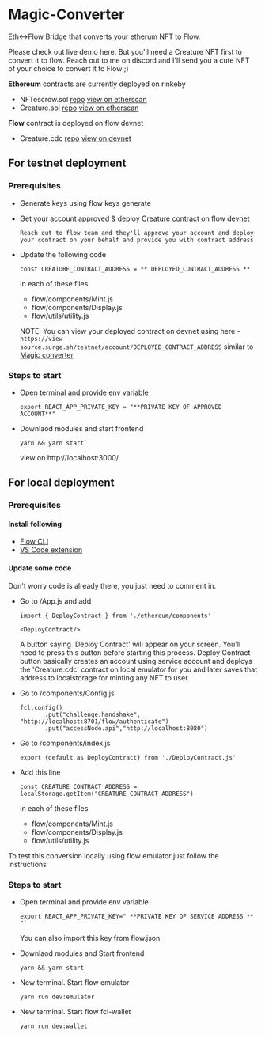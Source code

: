 
# Magic-Converter

Eth<->Flow Bridge that converts your etherum NFT to Flow.

Please check out live demo here.
But you'll need a Creature NFT first to convert it to flow. Reach out to me on discord and I'll send you a cute NFT of your choice to convert it to Flow ;)

**Ethereum** contracts are currently deployed on rinkeby
* NFTescrow.sol [repo]() [view on etherscan](https://rinkeby.etherscan.io/address/0x556B0560205E62c3F690d86C775138d1f9911FA3#tokentxnsErc721)
* Creature.sol  [repo]() [view on etherscan](https://rinkeby.etherscan.io/address/0x6e725769394A8821fCadD267a2DEf2e69acF666f)

**Flow** contract is deployed on flow devnet
* Creature.cdc  [repo]() [view on devnet](https://view-source.surge.sh/testnet/account/0xb701d39c688efd5b)



## For testnet deployment

### Prerequisites

- Generate keys using
  flow keys generate

- Get your account approved & deploy [Creature contract](link) on flow devnet
  ```
  Reach out to flow team and they'll approve your account and deploy your contract on your behalf and provide you with contract address
  ```

- Update the following code
  ```
  const CREATURE_CONTRACT_ADDRESS = ** DEPLOYED_CONTRACT_ADDRESS **
  ```
  in each of these files

  * flow/components/Mint.js
  * flow/components/Display.js
  * flow/utils/utility.js

  NOTE: You can view your deployed contract on devnet using here - `https://view-source.surge.sh/testnet/account/DEPLOYED_CONTRACT_ADDRESS`
  similar to [Magic converter](https://view-source.surge.sh/testnet/account/0xb701d39c688efd5b)

### Steps to start

* Open terminal and provide env variable
  ```
  export REACT_APP_PRIVATE_KEY = "**PRIVATE KEY OF APPROVED ACCOUNT**"
  ```

* Downlaod modules and start frontend
  ```
  yarn && yarn start`
  ```
  view on http://localhost:3000/



## For local deployment

### Prerequisites

#### Install following
* [Flow CLI](https://docs.onflow.org/docs/cli)
* [VS Code extension](https://docs.onflow.org/docs/visual-studio-code-extension)

#### Update some code  

Don't worry code is already there, you just need to comment in.

- Go to /App.js and add

  ```
  import { DeployContract } from './ethereum/components'
  ```

  ```
  <DeployContract/>
  ```

  A button saying 'Deploy Contract' will appear on your screen. You'll need to press this button before starting this process.
  Deploy Contract button basically creates an account using service account and deploys the 'Creature.cdc' contract on local emulator for you and later saves that address to localstorage for minting any NFT to user.  

- Go to /components/Config.js
  ```
  fcl.config()
         .put("challenge.handshake", "http://localhost:8701/flow/authenticate")
         .put("accessNode.api","http://localhost:8080")
  ```


- Go to /components/index.js
  ```
  export {default as DeployContract} from './DeployContract.js'
  ```

- Add this line
  ```
  const CREATURE_CONTRACT_ADDRESS = localStorage.getItem("CREATURE_CONTRACT_ADDRESS")
  ```
  in each of these files

  * flow/components/Mint.js
  * flow/components/Display.js
  * flow/utils/utility.js


To test this conversion locally using flow emulator just follow the instructions

### Steps to start

* Open terminal and provide env variable
  ```
  export REACT_APP_PRIVATE_KEY=" **PRIVATE KEY OF SERVICE ADDRESS ** "`
  ```
  You can also import this key from flow.json.

* Downlaod modules and Start frontend
  ```
  yarn && yarn start
  ```

* New terminal. Start flow emulator
  ```
  yarn run dev:emulator
  ```

* New terminal. Start flow fcl-wallet
  ```
  yarn run dev:wallet
  ```

